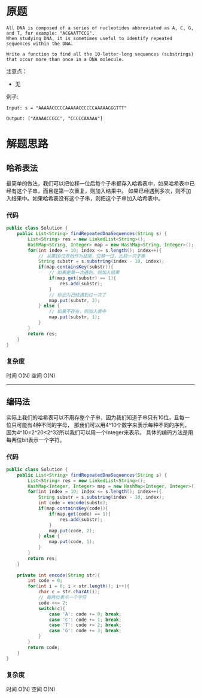 # 原题

```
All DNA is composed of a series of nucleotides abbreviated as A, C, G, and T, for example: "ACGAATTCCG". 
When studying DNA, it is sometimes useful to identify repeated sequences within the DNA.

Write a function to find all the 10-letter-long sequences (substrings) that occur more than once in a DNA molecule.
```

注意点：

  - 无

例子:

```
Input: s = "AAAAACCCCCAAAAACCCCCCAAAAAGGGTTT"

Output: ["AAAAACCCCC", "CCCCCAAAAA"]
```

# 解题思路
## 哈希表法

最简单的做法，我们可以把位移一位后每个子串都存入哈希表中，如果哈希表中已经有这个子串，而且是第一次重复，则加入结果中。
如果已经遇到多次，则不加入结果中。如果哈希表没有这个子串，则把这个子串加入哈希表中。

### 代码

```java
public class Solution {
    public List<String> findRepeatedDnaSequences(String s) {
        List<String> res = new LinkedList<String>();
        HashMap<String, Integer> map = new HashMap<String, Integer>();
        for(int index = 10; index <= s.length(); index++){
            // 从第10位开始作为结尾，位移一位，比较一次子串
            String substr = s.substring(index - 10, index);
            if(map.containsKey(substr)){
                // 如果是第一次遇到，则加入结果
                if(map.get(substr) == 1){
                    res.add(substr);
                }
                // 标记为已经遇到过一次了
                map.put(substr, 2);
            } else {
                // 如果不存在，则加入表中
                map.put(substr, 1);
            }
        }
        return res;
    }
}
```

### 复杂度
时间 O(N) 空间 O(N)

-----

## 编码法

实际上我们的哈希表可以不用存整个子串，因为我们知道子串只有10位，且每一位只可能有4种不同的字母，
那我们可以用4^10个数字来表示每种不同的序列，因为4^10=2^20<2^32所以我们可以用一个Integer来表示。
具体的编码方法是用每两位bit表示一个字符。

### 代码

```java
public class Solution {
    public List<String> findRepeatedDnaSequences(String s) {
        List<String> res = new LinkedList<String>();
        HashMap<Integer, Integer> map = new HashMap<Integer, Integer>();
        for(int index = 10; index <= s.length(); index++){
            String substr = s.substring(index - 10, index);
            int code = encode(substr);
            if(map.containsKey(code)){
                if(map.get(code) == 1){
                    res.add(substr);
                }
                map.put(code, 2);
            } else {
                map.put(code, 1);
            }
        }
        return res;
    }
    
    private int encode(String str){
        int code = 0;
        for(int i = 0; i < str.length(); i++){
            char c = str.charAt(i);
            // 每两位表示一个字符
            code <<= 2;
            switch(c){
                case 'A': code += 0; break;
                case 'C': code += 1; break;
                case 'T': code += 2; break;
                case 'G': code += 3; break;
            }
        }
        return code;
    }
}
```

### 复杂度
时间 O(N) 空间 O(N)
